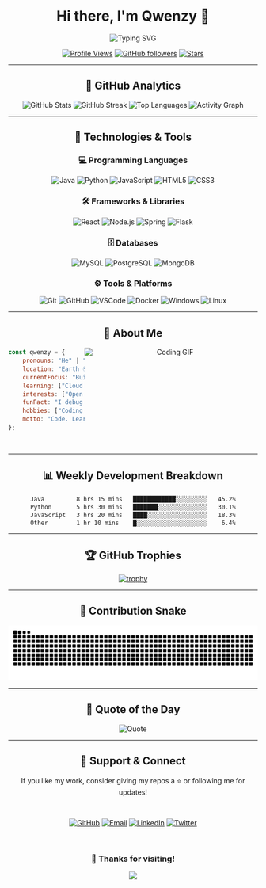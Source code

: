 <div align="center">

# Hi there, I'm Qwenzy 👋

<img src="https://readme-typing-svg.herokuapp.com?font=Fira+Code&weight=600&size=28&pause=1000&color=3F8CFF&center=true&vCenter=true&random=false&width=600&lines=Full+Stack+Developer+%F0%9F%92%BB;Always+Learning+New+Things+%F0%9F%93%9A;Building+Cool+Projects+%F0%9F%9A%80;Open+Source+Enthusiast+%E2%9C%A8" alt="Typing SVG" />

<br/>

[![Profile Views](https://komarev.com/ghpvc/?username=Drakaniia&color=3F8CFF&style=for-the-badge)](https://github.com/Drakaniia)
[![GitHub followers](https://img.shields.io/github/followers/Drakaniia?label=Followers&style=for-the-badge&color=3F8CFF&logo=github)](https://github.com/Drakaniia)
[![Stars](https://img.shields.io/github/stars/Drakaniia?affiliations=OWNER%2CCOLLABORATOR&style=for-the-badge&color=3F8CFF&logo=github)](https://github.com/Drakaniia)

</div>

---

<div align="center">

## 🚀 GitHub Analytics

<img width="49%" src="https://github-readme-stats.vercel.app/api?username=Drakaniia&show_icons=true&theme=tokyonight&hide_border=true&bg_color=0D1117&title_color=3F8CFF&icon_color=3F8CFF&text_color=C9D1D9" alt="GitHub Stats" />
<img width="49%" src="https://github-readme-streak-stats.herokuapp.com/?user=Drakaniia&theme=tokyonight&hide_border=true&background=0D1117&stroke=3F8CFF&ring=3F8CFF&fire=FF6B6B&currStreakLabel=3F8CFF" alt="GitHub Streak" />

<img width="49%" src="https://github-readme-stats.vercel.app/api/top-langs/?username=Drakaniia&layout=compact&theme=tokyonight&hide_border=true&bg_color=0D1117&title_color=3F8CFF&text_color=C9D1D9" alt="Top Languages" />
<img width="49%" src="https://github-readme-activity-graph.vercel.app/graph?username=Drakaniia&custom_title=Contribution%20Graph&bg_color=0D1117&color=3F8CFF&line=3F8CFF&point=FFFFFF&hide_border=true&area=true&area_color=3F8CFF" alt="Activity Graph" />

</div>

---

<div align="center">

## 🧰 Technologies & Tools

### 💻 Programming Languages
![Java](https://img.shields.io/badge/Java-ED8B00?style=for-the-badge&logo=openjdk&logoColor=white)
![Python](https://img.shields.io/badge/Python-3776AB?style=for-the-badge&logo=python&logoColor=white)
![JavaScript](https://img.shields.io/badge/JavaScript-F7DF1E?style=for-the-badge&logo=javascript&logoColor=black)
![HTML5](https://img.shields.io/badge/HTML5-E34F26?style=for-the-badge&logo=html5&logoColor=white)
![CSS3](https://img.shields.io/badge/CSS3-1572B6?style=for-the-badge&logo=css3&logoColor=white)

### 🛠️ Frameworks & Libraries
![React](https://img.shields.io/badge/React-20232A?style=for-the-badge&logo=react&logoColor=61DAFB)
![Node.js](https://img.shields.io/badge/Node.js-339933?style=for-the-badge&logo=nodedotjs&logoColor=white)
![Spring](https://img.shields.io/badge/Spring-6DB33F?style=for-the-badge&logo=spring&logoColor=white)
![Flask](https://img.shields.io/badge/Flask-000000?style=for-the-badge&logo=flask&logoColor=white)

### 🗄️ Databases
![MySQL](https://img.shields.io/badge/MySQL-4479A1?style=for-the-badge&logo=mysql&logoColor=white)
![PostgreSQL](https://img.shields.io/badge/PostgreSQL-316192?style=for-the-badge&logo=postgresql&logoColor=white)
![MongoDB](https://img.shields.io/badge/MongoDB-47A248?style=for-the-badge&logo=mongodb&logoColor=white)

### ⚙️ Tools & Platforms
![Git](https://img.shields.io/badge/Git-F05032?style=for-the-badge&logo=git&logoColor=white)
![GitHub](https://img.shields.io/badge/GitHub-181717?style=for-the-badge&logo=github&logoColor=white)
![VSCode](https://img.shields.io/badge/VS%20Code-007ACC?style=for-the-badge&logo=visualstudiocode&logoColor=white)
![Docker](https://img.shields.io/badge/Docker-2496ED?style=for-the-badge&logo=docker&logoColor=white)
![Windows](https://img.shields.io/badge/Windows-0078D6?style=for-the-badge&logo=windows&logoColor=white)
![Linux](https://img.shields.io/badge/Linux-FCC624?style=for-the-badge&logo=linux&logoColor=black)

</div>

---

<div align="center">

## 🐾 About Me

<img align="right" width="350" src="https://media.giphy.com/media/v1.Y2lkPTc5MGI3NjExZGQ0NDVmODFiOWJkMWY1ZjY0ZjZkMGQyMWQzMmU0MzU2ZmI0OGE0MSZlcD12MV9pbnRlcm5hbF9naWZzX2dpZklkJmN0PWc/qgQUggAC3Pfv687qPC/giphy.gif" alt="Coding GIF"/>

</div>

<div align="left">

```javascript
const qwenzy = {
    pronouns: "He" | "Him",
    location: "Earth 🌍",
    currentFocus: "Building innovative solutions",
    learning: ["Cloud Computing", "AI/ML", "DevOps"],
    interests: ["Open Source", "Web Development", "Problem Solving"],
    funFact: "I debug with console.log() like a pro 🐛",
    hobbies: ["Coding 💻", "Gaming 🎮", "Coffee ☕"],
    motto: "Code. Learn. Repeat. 🔁"
};
```

</div>

<br clear="right"/>

---

<div align="center">

## 📊 Weekly Development Breakdown

<!--START_SECTION:waka-->
```text
Java         8 hrs 15 mins   ████████████░░░░░░░░░   45.2%
Python       5 hrs 30 mins   ███████░░░░░░░░░░░░░░   30.1%
JavaScript   3 hrs 20 mins   ████░░░░░░░░░░░░░░░░░   18.3%
Other        1 hr 10 mins    █░░░░░░░░░░░░░░░░░░░░    6.4%
```
<!--END_SECTION:waka-->

</div>

---

<div align="center">

## 🏆 GitHub Trophies

[![trophy](https://github-profile-trophy.vercel.app/?username=Drakaniia&theme=tokyonight&no-frame=true&no-bg=true&column=7&margin-w=15&margin-h=15)](https://github.com/Drakaniia)

</div>

---

<div align="center">

## 🐍 Contribution Snake

![Snake animation](https://github.com/Drakaniia/Drakaniia/blob/output/github-contribution-grid-snake-dark.svg)

</div>

---

<div align="center">

## 💬 Quote of the Day

![Quote](https://quotes-github-readme.vercel.app/api?type=horizontal&theme=tokyonight)

</div>

---

<div align="center">

## 🧡 Support & Connect

If you like my work, consider giving my repos a ⭐ or following me for updates!

<br/>

[![GitHub](https://img.shields.io/badge/GitHub-181717?style=for-the-badge&logo=github&logoColor=white)](https://github.com/Drakaniia)
[![Email](https://img.shields.io/badge/Email-D14836?style=for-the-badge&logo=gmail&logoColor=white)](mailto:your.email@example.com)
[![LinkedIn](https://img.shields.io/badge/LinkedIn-0077B5?style=for-the-badge&logo=linkedin&logoColor=white)](https://linkedin.com/in/yourprofile)
[![Twitter](https://img.shields.io/badge/Twitter-1DA1F2?style=for-the-badge&logo=twitter&logoColor=white)](https://twitter.com/yourhandle)

<br/>

### 💖 Thanks for visiting!

<img src="https://capsule-render.vercel.app/api?type=waving&color=gradient&customColorList=12&height=100&section=footer&text=Happy%20Coding!&fontSize=40&fontAlignY=70&animation=twinkling&fontColor=ffffff" />

</div>
